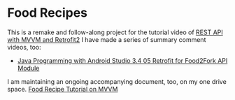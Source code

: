 # Food Recipes 
This is a remake and follow-along project for the tutorial video of 
[REST API with MVVM and Retrofit2](https://codingwithmitch.com/courses/rest-api-mvvm-retrofit2/testing-retrofit-response-objects/)
I have made a series of summary comment videos, too:
- [Java Programming with Android Studio 3.4 05 Retrofit for Food2Fork API Module](https://youtu.be/OiPtszDrcp8)

I am maintaining an ongoing accompanying document, too, on my one drive space.
[Food Recipe Tutorial on MVVM](https://onedrive.live.com/edit.aspx?cid=621775897637ee27&page=view&resid=621775897637EE27!4762&parId=621775897637EE27!2681&app=Word) 